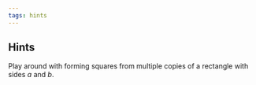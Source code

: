```yaml
---
tags: hints
---
```


## Hints

Play around with forming squares from multiple copies of a rectangle with sides $a$ and
$b$.
